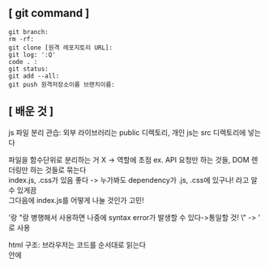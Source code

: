 ## [ git command ]
~~~
git branch: 
rm -rf:
git clone [원격 레포지토리 URL]:
git log: ':Q'
code . :
git status: 
git add --all:
git push 원격저장소이름 브랜치이름:
~~~
## [ 배운 것 ]
js 파일 분리 관습: 외부 라이브러리는 public 디렉토리, 개인 js는 src 디렉토리에 넣는다

파일을 함수단위로 분리하는 거 X -> 역할에 초점 ex. API 요청만 하는 것들, DOM 렌더링만 하는 것들로 묶는다
<br>index.js, .css가 있음 좋다 -> 누가봐도 dependency가 .js, .css에 있구나! 라고 알 수 있게끔
<br>그다음에 index.js를 어떻게 나눌 것인가 고민!

'랑 "랑 병행해서 사용하면 나중에 syntax error가 발생할 수 있다->통일할 것!
\\" -> ' 로 사용

html 구조: 브라우저는 코드를 순서대로 읽는다
<br><body>안에 <script> 넣기 지양 -> 넣을거면 그 이유를 정확히 설명할 것
<br><script>가 들어갈 수 있는 곳: (1) <body>가 끝나기 직전 (2) <head> 안 (3) <body> 끝나고 난 후
<br>-> 언제 <script>가 바인딩 되는지에 따라 다음과 같은 3가지 형태로 사용된다
<br>*** <script>가 바인딩이 언제 되는가? 가 key point
  
## [ 코드 리뷰 ]
내가 정한 idx 값 말고, DB에 있는 index를 가져오자! -> order가 인덱스 값

---

다음 시간까지 해야할 것) 
1. getList.js 를 ex.js 형태로 변환하기
2. [동영상 강의1](https://youtu.be/wcsVjmHrUQg)
3. [동영상 강의2](https://youtu.be/tJieVCgGzhs)
4. 환경변수와 앨리어스에 대해 알아오기
5. Array and object destructing(배열 및 객체 비구조화) 문법
6. promise, async, await 공부
7. fetch.then.catch 공부
